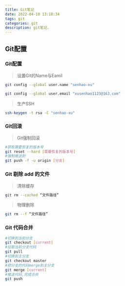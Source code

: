 ```yaml
---
title: Git笔记
date: 2022-04-10 13:18:34
tags: git
categories: git
description: git笔记.
---
```

## Git配置

### Git配置

> 设置Git的Name与Eamil

``` bash
git config --global user.name "senhao-xu"
```

``` bash
git config --global user.email "xusenhao1123@163.com"
```

> 生产SSH

``` bash
ssh-keygen -t rsa -C "senhao-xu"
```

### Git回滚

> Git强制回滚

``` bash
#获取需要恢复的版本号
git reset --hard [需要恢复的版本号]
#强制推送到
git push -f -u origin [分支]
```

### Git 剔除 add 的文件

> 清除缓存

``` bash
git rm --cached “文件路径”
```

> 物理删除

``` bash
git rm --f “文件路径”
```

### Git 代码合并

```bash
#切换到当前分支
git checkout [current]
#拉取当前分支代码
git pull
#切换到主分支
git checkout master
#把分支的代码merge到主分支
git merge [current]
#推送代码,完成合并
git push
```





